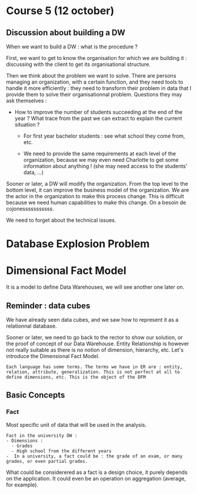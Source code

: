 # Course 5 (12 october)
## Discussion about building a DW
When we want to build a DW : what is the procedure ?

First, we want to get to know the organisation for which we are building it : discussing with the client  to get its organisational structure. 

Then we think about the problem we want to solve. There are persons managing an organization, with a certain function, and they need tools to handle it more efficiently : they need to transform their problem in data that I provide them to solve their organisationnal problem. Questions they may ask themselves :
- How to improve the number of students succeeding at the end of the year ? What trace from the past we can extract to explain the current situation ?
  - For first year bachelor students : see what school they come from, etc.


  - We need to provide the same requirements at each level of the organization, because we may even need Charlotte to get some information about anything ! (she may need access to the students' data, ...)


Sooner or later, a DW will modify the organization. From the top level to the bottom level, it can improve the business model of the organization. We are the actor in the organization to make this process change. This is difficult because we need human capabilities to make this change. On a besoin de cojonesssssssssss.

We need to forget about the technical issues. 

# Database Explosion Problem

# Dimensional Fact Model
It is a model to define Data Warehouses, we will see another one later on.

## Reminder : data cubes
We have already seen data cubes, and we saw how to represent it as a relationnal database.

Sooner or later, we need to go back to the rector to show our solution, or the proof of concept of our Data Warehouse. Entity Relationship is however not really suitable as there is no notion of dimension, hierarchy, etc. Let's introduce the Dimensional Fact Model.

    Each language has some terms. The terms we have in ER are : entity, relation, attribute, generalization. This is not perfect at all to define dimensions, etc. This is the object of the DFM


## Basic Concepts
### Fact
Most specific unit of data that will be used in the analysis.

    Fact in the university DW :
    - Dimensions :
      - Grades
      - High school from the different years
    -  In a university, a fact could be : the grade of an exam, or many grades, or even partial grades.


What could be considerered as a fact is a design choice, it purely depends on the application. It could even be an operation on aggregation (average, for example).
